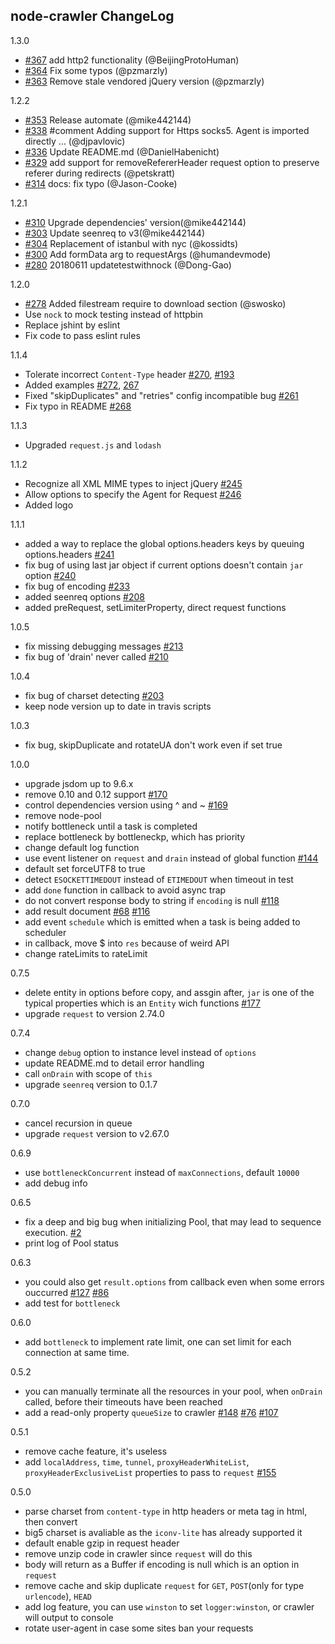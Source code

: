 node-crawler ChangeLog
-------------------------

1.3.0
- [#367](https://github.com/bda-research/node-crawler/pull/367) add http2 functionality (@BeijingProtoHuman)
- [#364](https://github.com/bda-research/node-crawler/pull/364) Fix some typos (@pzmarzly)
- [#363](https://github.com/bda-research/node-crawler/pull/363) Remove stale vendored jQuery version (@pzmarzly)

1.2.2
- [#353](https://github.com/bda-research/node-crawler/pull/353) Release automate (@mike442144)
- [#338](https://github.com/bda-research/node-crawler/pull/338) #comment Adding support for Https socks5. Agent is imported directly … (@djpavlovic)
- [#336](https://github.com/bda-research/node-crawler/pull/336) Update README.md (@DanielHabenicht)
- [#329](https://github.com/bda-research/node-crawler/pull/329) add support for removeRefererHeader request option to preserve referer during redirects (@petskratt)
- [#314](https://github.com/bda-research/node-crawler/pull/314) docs: fix typo (@Jason-Cooke)

1.2.1
 * [#310](https://github.com/bda-research/node-crawler/issues/310) Upgrade dependencies' version(@mike442144)
 * [#303](https://github.com/bda-research/node-crawler/issues/303) Update seenreq to v3(@mike442144)
 * [#304](https://github.com/bda-research/node-crawler/pull/304) Replacement of istanbul with nyc (@kossidts)
 * [#300](https://github.com/bda-research/node-crawler/pull/300) Add formData arg to requestArgs (@humandevmode)
 * [#280](https://github.com/bda-research/node-crawler/pull/280) 20180611 updatetestwithnock (@Dong-Gao)

1.2.0
 * [#278](https://github.com/bda-research/node-crawler/pull/278) Added filestream require to download section (@swosko)
 * Use `nock` to mock testing instead of httpbin
 * Replace jshint by eslint
 * Fix code to pass eslint rules

1.1.4
 * Tolerate incorrect `Content-Type` header [#270](https://github.com/bda-research/node-crawler/pull/270), [#193](https://github.com/bda-research/node-crawler/issues/193)
 * Added examples [#272](https://github.com/bda-research/node-crawler/pull/272), [267](https://github.com/bda-research/node-crawler/issues/267)
 * Fixed "skipDuplicates" and "retries" config incompatible bug [#261](https://github.com/bda-research/node-crawler/issues/261)
 * Fix typo in README [#268](https://github.com/bda-research/node-crawler/pull/268)

1.1.3
 * Upgraded `request.js` and `lodash`

1.1.2
 * Recognize all XML MIME types to inject jQuery [#245](https://github.com/bda-research/node-crawler/pull/245)
 * Allow options to specify the Agent for Request [#246](https://github.com/bda-research/node-crawler/pull/246)
 * Added logo

1.1.1
 * added a way to replace the global options.headers keys by queuing options.headers  [#241](https://github.com/bda-research/node-crawler/issues/241)
 * fix bug of using last jar object if current options doesn't contain `jar` option [#240](https://github.com/bda-research/node-crawler/issues/240)
 * fix bug of encoding [#233](https://github.com/bda-research/node-crawler/issues/233)
 * added seenreq options [#208](https://github.com/bda-research/node-crawler/issues/208)
 * added preRequest, setLimiterProperty, direct request functions

1.0.5
 * fix missing debugging messages [#213](https://github.com/bda-research/node-crawler/issues/213)
 * fix bug of 'drain' never called [#210](https://github.com/bda-research/node-crawler/issues/210)

1.0.4
 * fix bug of charset detecting [#203](https://github.com/bda-research/node-crawler/issues/203)
 * keep node version up to date in travis scripts

1.0.3
 * fix bug, skipDuplicate and rotateUA don't work even if set true

1.0.0
 * upgrade jsdom up to 9.6.x
 * remove 0.10 and 0.12 support [#170](https://github.com/bda-research/node-crawler/issues/170)
 * control dependencies version using ^ and ~ [#169](https://github.com/bda-research/node-crawler/issues/169)
 * remove node-pool
 * notify bottleneck until a task is completed
 * replace bottleneck by bottleneckp, which has priority
 * change default log function
 * use event listener on `request` and `drain` instead of global function [#144](https://github.com/bda-research/node-crawler/issues/144)
 * default set forceUTF8 to true
 * detect `ESOCKETTIMEDOUT` instead of `ETIMEDOUT` when timeout in test
 * add `done` function in callback to avoid async trap
 * do not convert response body to string if `encoding` is null [#118](https://github.com/bda-research/node-crawler/issues/118)
 * add result document [#68](https://github.com/bda-research/node-crawler/issues/68) [#116](https://github.com/bda-research/node-crawler/issues/116)
 * add event `schedule` which is emitted when a task is being added to scheduler
 * in callback, move $ into `res` because of weird API
 * change rateLimits to rateLimit
 
0.7.5
 * delete entity in options before copy, and assgin after, `jar` is one of the typical properties which is an `Entity` wich functions [#177](https://github.com/bda-research/node-crawler/issues/177)
 * upgrade `request` to version 2.74.0

0.7.4
 * change `debug` option to instance level instead of `options`
 * update README.md to detail error handling
 * call `onDrain` with scope of `this`
 * upgrade `seenreq` version to 0.1.7

0.7.0
 * cancel recursion in queue
 * upgrade `request` version to v2.67.0

0.6.9
 * use `bottleneckConcurrent` instead of `maxConnections`, default `10000`
 * add debug info

0.6.5
 * fix a deep and big bug when initializing Pool, that may lead to sequence execution. [#2](https://github.com/bda-research/node-webcrawler/issues/2)
 * print log of Pool status

0.6.3
 * you could also get `result.options` from callback even when some errors ouccurred [#127](https://github.com/bda-research/node-crawler/issues/127) [#86](https://github.com/bda-research/node-crawler/issues/86)
 * add test for `bottleneck`

0.6.0
 * add `bottleneck` to implement rate limit, one can set limit for each connection at same time.
 
0.5.2
 * you can manually terminate all the resources in your pool, when `onDrain` called, before their timeouts have been reached
 * add a read-only property `queueSize` to crawler [#148](https://github.com/bda-research/node-crawler/issues/148) [#76](https://github.com/bda-research/node-crawler/issues/76) [#107](https://github.com/bda-research/node-crawler/issues/107)
 
0.5.1
 * remove cache feature, it's useless
 * add `localAddress`, `time`, `tunnel`, `proxyHeaderWhiteList`, `proxyHeaderExclusiveList` properties to pass to `request` [#155](https://github.com/bda-research/node-crawler/issues/155)

0.5.0
 * parse charset from `content-type` in http headers or meta tag in html, then convert
 * big5 charset is avaliable as the `iconv-lite` has already supported it 
 * default enable gzip in request header
 * remove unzip code in crawler since `request` will do this
 * body will return as a Buffer if encoding is null which is an option in `request`
 * remove cache and skip duplicate `request` for `GET`, `POST`(only for type `urlencode`), `HEAD`
 * add log feature, you can use `winston` to set `logger:winston`, or crawler will output to console
 * rotate user-agent in case some sites ban your requests
 
